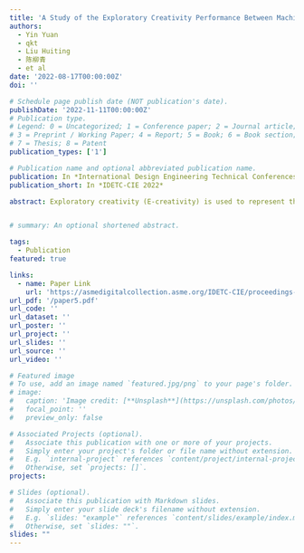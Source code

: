 ```yaml
---
title: 'A Study of the Exploratory Creativity Performance Between Machine and Human Designers'
authors:
  - Yin Yuan
  - qkt
  - Liu Huiting
  - 陈柳青
  - et al
date: '2022-08-17T00:00:00Z'
doi: ''

# Schedule page publish date (NOT publication's date).
publishDate: '2022-11-11T00:00:00Z'
# Publication type.
# Legend: 0 = Uncategorized; 1 = Conference paper; 2 = Journal article;
# 3 = Preprint / Working Paper; 4 = Report; 5 = Book; 6 = Book section;
# 7 = Thesis; 8 = Patent
publication_types: ['1']

# Publication name and optional abbreviated publication name.
publication: In *International Design Engineering Technical Conferences and Computers and Information in Engineering Conference*
publication_short: In *IDETC-CIE 2022*

abstract: Exploratory creativity (E-creativity) is used to represent the creative performance behind the exploration process when establishing conceptual space. Researchers have attempted to build computational E-creativity models to help human generate more creative ideas or solutions. This trend sparks the discussion on whether the performance of machine can achieve a similar level to human beings. However, the performance gap of E-creativity between human beings and machine has not been fully studied. This study aims to investigate the E-creativity performance differences between machine and human designers. To be specific, a state-of-the-art model DALL·E is chosen as a representative of machines for generating E-creativity imagery and is compared to novice designers who are the representative for generating E-creativity imagery of humans. Expert designers are recruited as assessors to assess the creativity and E-creativity performance of the collected human and machine data. The experimental results reveal that the creativity level of humans is higher than that of machine. The E-creativity level of machine is higher than that of humans. The textual E-creativity performance is higher than the imagery E-creativity performance of humans while it is lower than the imagery E-creativity performance of machine. The results provide insights for supporting the development of more advanced E-creativity engines and corresponding evaluation methods.


# summary: An optional shortened abstract.

tags:
  - Publication
featured: true

links:
  - name: Paper Link
    url: 'https://asmedigitalcollection.asme.org/IDETC-CIE/proceedings-abstract/IDETC-CIE2022/V006T06A001/1150556'
url_pdf: '/paper5.pdf'
url_code: ''
url_dataset: ''
url_poster: ''
url_project: ''
url_slides: ''
url_source: ''
url_video: ''

# Featured image
# To use, add an image named `featured.jpg/png` to your page's folder.
# image:
#   caption: 'Image credit: [**Unsplash**](https://unsplash.com/photos/pLCdAaMFLTE)'
#   focal_point: ''
#   preview_only: false

# Associated Projects (optional).
#   Associate this publication with one or more of your projects.
#   Simply enter your project's folder or file name without extension.
#   E.g. `internal-project` references `content/project/internal-project/index.md`.
#   Otherwise, set `projects: []`.
projects:

# Slides (optional).
#   Associate this publication with Markdown slides.
#   Simply enter your slide deck's filename without extension.
#   E.g. `slides: "example"` references `content/slides/example/index.md`.
#   Otherwise, set `slides: ""`.
slides: ""
---
```

<!-- 
{{% callout note %}}
Click the _Cite_ button above to demo the feature to enable visitors to import publication metadata into their reference management software.
{{% /callout %}}

Supplementary notes can be added here, including [code and math](https://wowchemy.com/docs/content/writing-markdown-latex/). -->